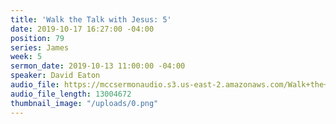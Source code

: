 ```yaml
---
title: 'Walk the Talk with Jesus: 5'
date: 2019-10-17 16:27:00 -04:00
position: 79
series: James
week: 5
sermon_date: 2019-10-13 11:00:00 -04:00
speaker: David Eaton
audio_file: https://mccsermonaudio.s3.us-east-2.amazonaws.com/Walk+the+Talk+with+Jesus/Walk+the+Talk+with+Jesus+5.lite.mp3
audio_file_length: 13004672
thumbnail_image: "/uploads/0.png"
---
```


